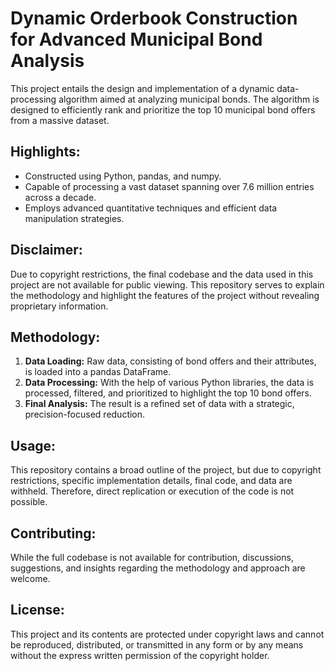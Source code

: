 # Dynamic Orderbook Construction for Advanced Municipal Bond Analysis

This project entails the design and implementation of a dynamic data-processing algorithm aimed at analyzing municipal bonds. The algorithm is designed to efficiently rank and prioritize the top 10 municipal bond offers from a massive dataset.

## Highlights:

- Constructed using Python, pandas, and numpy.
- Capable of processing a vast dataset spanning over 7.6 million entries across a decade.
- Employs advanced quantitative techniques and efficient data manipulation strategies.

## Disclaimer:
Due to copyright restrictions, the final codebase and the data used in this project are not available for public viewing. This repository serves to explain the methodology and highlight the features of the project without revealing proprietary information.

## Methodology:

1. **Data Loading:** Raw data, consisting of bond offers and their attributes, is loaded into a pandas DataFrame.
2. **Data Processing:** With the help of various Python libraries, the data is processed, filtered, and prioritized to highlight the top 10 bond offers.
3. **Final Analysis:** The result is a refined set of data with a strategic, precision-focused reduction.

## Usage:

This repository contains a broad outline of the project, but due to copyright restrictions, specific implementation details, final code, and data are withheld. Therefore, direct replication or execution of the code is not possible.

## Contributing:

While the full codebase is not available for contribution, discussions, suggestions, and insights regarding the methodology and approach are welcome.

## License:

This project and its contents are protected under copyright laws and cannot be reproduced, distributed, or transmitted in any form or by any means without the express written permission of the copyright holder.

